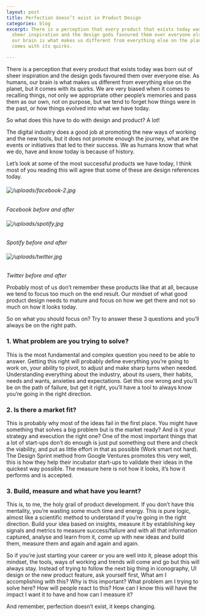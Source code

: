 ```yaml
---
layout: post
title: Perfection doesn’t exist in Product Design
categories: blog
excerpt: There is a perception that every product that exists today was born out of
  sheer inspiration and the design gods favoured them over everyone else. As humans
  our brain is what makes us different from everything else on the planet, but it
  comes with its quirks.

---
```

There is a perception that every product that exists today was born out of sheer inspiration and the design gods favoured them over everyone else. As humans, our brain is what makes us different from everything else on the planet, but it comes with its quirks. We are very biased when it comes to recalling things, not only we appropriate other people’s memories and pass them as our own, not on purpose, but we tend to forget how things were in the past, or how things evolved into what we have today.

So what does this have to do with design and product? A lot!

The digital industry does a good job at promoting the new ways of working and the new tools, but it does not promote enough the journey, what are the events or initiatives that led to their success. We as humans know that what we do, have and know today is because of history.

Let’s look at some of the most successful products we have today, I think most of you reading this will agree that some of these are design references today.

###### ![/uploads/facebook-2.jpg](https://app.forestry.io/sites/02d0qhfgagdrqa/body-media//uploads/facebook-2.jpg)  
_Facebook before and after_

###### ![/uploads/spotify.jpg](https://app.forestry.io/sites/02d0qhfgagdrqa/body-media//uploads/spotify.jpg)  
_Spotify before and after_

###### ![/uploads/twitter.jpg](https://app.forestry.io/sites/02d0qhfgagdrqa/body-media//uploads/twitter.jpg)  
_Twitter before and after_

Probably most of us don’t remember these products like that at all, because we tend to focus too much on the end result. Our mindset of what good product design needs to mature and focus on how we get there and not so much on how it looks today.

So on what you should focus on? Try to answer these 3 questions and you’ll always be on the right path.

### 1. What problem are you trying to solve?

This is the most fundamental and complex question you need to be able to answer. Getting this right will probably define everything you’re going to work on, your ability to pivot, to adjust and make sharp turns when needed. Understanding everything about the industry, about its users, their habits, needs and wants, anxieties and expectations. Get this one wrong and you’ll be on the path of failure, but get it right, you’ll have a tool to always know you’re going in the right direction.

### 2. Is there a market fit?

This is probably why most of the ideas fail in the first place. You might have something that solves a big problem but is the market ready? And is it your strategy and execution the right one? One of the most important things that a lot of start-ups don’t do enough is just put something out there and check the viability, and put as little effort in that as possible (Work smart not hard). The Design Sprint method from Google Ventures promotes this very well, this is how they help their incubator start-ups to validate their ideas in the quickest way possible. The measure here is not how it looks, it’s how it performs and is accepted.

### 3. Build, measure and what have you learnt?

This is, to me, the holy grail of product development. If you don’t have this mentality, you’re wasting some much time and energy. This is pure logic, almost like a scientific method to understand if you’re going in the right direction. Build your idea based on insights, measure it by establishing key signals and metrics to measure success/failure and with all that information captured, analyse and learn from it, come up with new ideas and build them, measure them and again and again and again.

So if you’re just starting your career or you are well into it, please adopt this mindset, the tools, ways of working and trends will come and go but this will always stay. Instead of trying to follow the next big thing in iconography, UI design or the new product feature, ask yourself first, What am I accomplishing with this? Why is this important? What problem am I trying to solve here? How will people react to this? How can I know this will have the impact I want it to have and how can I measure it?

And remember, perfection doesn’t exist, it keeps changing.